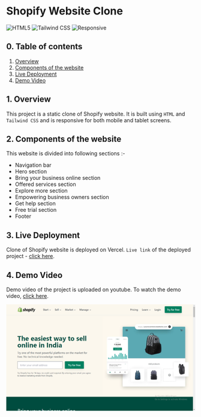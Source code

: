 # Shopify Website Clone

![HTML5](https://img.shields.io/badge/-HTML5-red)
![Tailwind CSS](https://img.shields.io/badge/-Tailwind_CSS-yellowgreen)
![Responsive](https://img.shields.io/badge/-Responsive-blue)

## 0. Table of contents

1. [Overview](#1-overview)
2. [Components of the website](#2-components-of-the-website)
3. [Live Deployment](#3-live-deployment)
4. [Demo Video](#4-demo-video)

## 1. Overview

This project is a static clone of Shopify website. It is built using `HTML` and `Tailwind CSS` and is responsive for both mobile and tablet screens.

## 2. Components of the website

This website is divided into following sections :-

- Navigation bar
- Hero section
- Bring your business online section
- Offered services section
- Explore more section
- Empowering business owners section
- Get help section
- Free trial section
- Footer

## 3. Live Deployment

Clone of Shopify website is deployed on Vercel. `Live link` of the deployed project - [click here](https://shopify-clone-beige.vercel.app/).

## 4. Demo Video

Demo video of the project is uploaded on youtube. To watch the demo video, [click here](https://youtu.be/MK_tpxLLMNQ).

[![Preview](./previews/preview-1.png)](https://youtu.be/MK_tpxLLMNQ)
